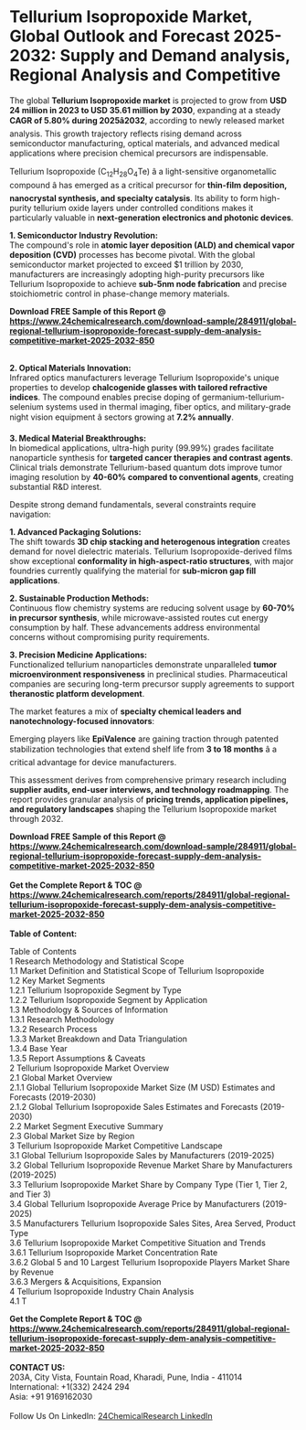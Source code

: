 <h1>Tellurium Isopropoxide Market, Global Outlook and Forecast 2025-2032: Supply and Demand analysis, Regional Analysis and Competitive</h1><p>The global <strong>Tellurium Isopropoxide market</strong> is projected to grow from <strong>USD 24 million in 2023 to USD 35.61 million by 2030</strong>, expanding at a steady <strong>CAGR of 5.80% during 2025â2032</strong>, according to newly released market analysis. This growth trajectory reflects rising demand across semiconductor manufacturing, optical materials, and advanced medical applications where precision chemical precursors are indispensable.</p><p>Tellurium Isopropoxide (C<sub>12</sub>H<sub>28</sub>O<sub>4</sub>Te) â a light-sensitive organometallic compound â has emerged as a critical precursor for <strong>thin-film deposition, nanocrystal synthesis, and specialty catalysis</strong>. Its ability to form high-purity tellurium oxide layers under controlled conditions makes it particularly valuable in <strong>next-generation electronics and photonic devices</strong>.</p><p><strong>1. Semiconductor Industry Revolution:</strong><br>
The compound's role in <strong>atomic layer deposition (ALD) and chemical vapor deposition (CVD)</strong> processes has become pivotal. With the global semiconductor market projected to exceed $1 trillion by 2030, manufacturers are increasingly adopting high-purity precursors like Tellurium Isopropoxide to achieve <strong>sub-5nm node fabrication</strong> and precise stoichiometric control in phase-change memory materials.</p><div><b>Download FREE Sample of this Report @ 
            <a href="https://www.24chemicalresearch.com/download-sample/284911/global-regional-tellurium-isopropoxide-forecast-supply-dem-analysis-competitive-market-2025-2032-850">
            https://www.24chemicalresearch.com/download-sample/284911/global-regional-tellurium-isopropoxide-forecast-supply-dem-analysis-competitive-market-2025-2032-850</a></b></div><br><p><strong>2. Optical Materials Innovation:</strong><br>
Infrared optics manufacturers leverage Tellurium Isopropoxide's unique properties to develop <strong>chalcogenide glasses with tailored refractive indices</strong>. The compound enables precise doping of germanium-tellurium-selenium systems used in thermal imaging, fiber optics, and military-grade night vision equipment â sectors growing at <strong>7.2% annually</strong>.</p><p><strong>3. Medical Material Breakthroughs:</strong><br>
In biomedical applications, ultra-high purity (99.99%) grades facilitate nanoparticle synthesis for <strong>targeted cancer therapies and contrast agents</strong>. Clinical trials demonstrate Tellurium-based quantum dots improve tumor imaging resolution by <strong>40-60% compared to conventional agents</strong>, creating substantial R&amp;D interest.</p><p>Despite strong demand fundamentals, several constraints require navigation:</p><p><strong>1. Advanced Packaging Solutions:</strong><br>
The shift towards <strong>3D chip stacking and heterogenous integration</strong> creates demand for novel dielectric materials. Tellurium Isopropoxide-derived films show exceptional <strong>conformality in high-aspect-ratio structures</strong>, with major foundries currently qualifying the material for <strong>sub-micron gap fill applications</strong>.</p><p><strong>2. Sustainable Production Methods:</strong><br>
Continuous flow chemistry systems are reducing solvent usage by <strong>60-70% in precursor synthesis</strong>, while microwave-assisted routes cut energy consumption by half. These advancements address environmental concerns without compromising purity requirements.</p><p><strong>3. Precision Medicine Applications:</strong><br>
Functionalized tellurium nanoparticles demonstrate unparalleled <strong>tumor microenvironment responsiveness</strong> in preclinical studies. Pharmaceutical companies are securing long-term precursor supply agreements to support <strong>theranostic platform development</strong>.</p><p>The market features a mix of <strong>specialty chemical leaders and nanotechnology-focused innovators</strong>:</p><p>Emerging players like <strong>EpiValence</strong> are gaining traction through patented stabilization technologies that extend shelf life from <strong>3 to 18 months</strong> â a critical advantage for device manufacturers.</p><p>This assessment derives from comprehensive primary research including <strong>supplier audits, end-user interviews, and technology roadmapping</strong>. The report provides granular analysis of <strong>pricing trends, application pipelines, and regulatory landscapes</strong> shaping the Tellurium Isopropoxide market through 2032.</p><div><b>Download FREE Sample of this Report @ 
            <a href="https://www.24chemicalresearch.com/download-sample/284911/global-regional-tellurium-isopropoxide-forecast-supply-dem-analysis-competitive-market-2025-2032-850">
            https://www.24chemicalresearch.com/download-sample/284911/global-regional-tellurium-isopropoxide-forecast-supply-dem-analysis-competitive-market-2025-2032-850</a></b></div><br><div><b>Get the Complete Report & TOC @ 
            <a href="https://www.24chemicalresearch.com/reports/284911/global-regional-tellurium-isopropoxide-forecast-supply-dem-analysis-competitive-market-2025-2032-850">
            https://www.24chemicalresearch.com/reports/284911/global-regional-tellurium-isopropoxide-forecast-supply-dem-analysis-competitive-market-2025-2032-850</a></b></div><br>
            <b>Table of Content:</b><p>Table of Contents<br />
1 Research Methodology and Statistical Scope<br />
1.1 Market Definition and Statistical Scope of Tellurium Isopropoxide<br />
1.2 Key Market Segments<br />
1.2.1 Tellurium Isopropoxide Segment by Type<br />
1.2.2 Tellurium Isopropoxide Segment by Application<br />
1.3 Methodology & Sources of Information<br />
1.3.1 Research Methodology<br />
1.3.2 Research Process<br />
1.3.3 Market Breakdown and Data Triangulation<br />
1.3.4 Base Year<br />
1.3.5 Report Assumptions & Caveats<br />
2 Tellurium Isopropoxide Market Overview<br />
2.1 Global Market Overview<br />
2.1.1 Global Tellurium Isopropoxide Market Size (M USD) Estimates and Forecasts (2019-2030)<br />
2.1.2 Global Tellurium Isopropoxide Sales Estimates and Forecasts (2019-2030)<br />
2.2 Market Segment Executive Summary<br />
2.3 Global Market Size by Region<br />
3 Tellurium Isopropoxide Market Competitive Landscape<br />
3.1 Global Tellurium Isopropoxide Sales by Manufacturers (2019-2025)<br />
3.2 Global Tellurium Isopropoxide Revenue Market Share by Manufacturers (2019-2025)<br />
3.3 Tellurium Isopropoxide Market Share by Company Type (Tier 1, Tier 2, and Tier 3)<br />
3.4 Global Tellurium Isopropoxide Average Price by Manufacturers (2019-2025)<br />
3.5 Manufacturers Tellurium Isopropoxide Sales Sites, Area Served, Product Type<br />
3.6 Tellurium Isopropoxide Market Competitive Situation and Trends<br />
3.6.1 Tellurium Isopropoxide Market Concentration Rate<br />
3.6.2 Global 5 and 10 Largest Tellurium Isopropoxide Players Market Share by Revenue<br />
3.6.3 Mergers & Acquisitions, Expansion<br />
4 Tellurium Isopropoxide Industry Chain Analysis<br />
4.1 T</p><div><b>Get the Complete Report & TOC @ 
            <a href="https://www.24chemicalresearch.com/reports/284911/global-regional-tellurium-isopropoxide-forecast-supply-dem-analysis-competitive-market-2025-2032-850">
            https://www.24chemicalresearch.com/reports/284911/global-regional-tellurium-isopropoxide-forecast-supply-dem-analysis-competitive-market-2025-2032-850</a></b></div><br><b>CONTACT US:</b><br>
            203A, City Vista, Fountain Road, Kharadi, Pune, India - 411014<br>
            International: +1(332) 2424 294<br>
            Asia: +91 9169162030 <br><br>
            Follow Us On LinkedIn: <a href="https://www.linkedin.com/company/24chemicalresearch/">24ChemicalResearch LinkedIn</a>